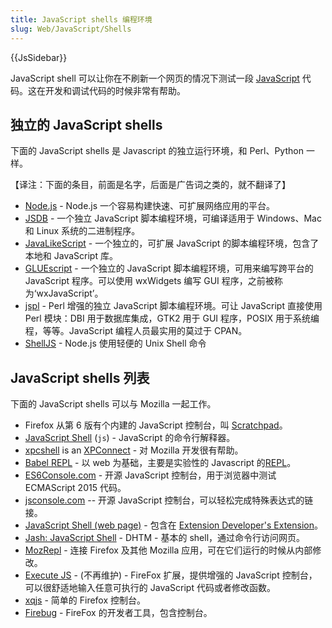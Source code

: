 ```yaml
---
title: JavaScript shells 编程环境
slug: Web/JavaScript/Shells
---
```

{{JsSidebar}}

JavaScript shell 可以让你在不刷新一个网页的情况下测试一段 [JavaScript](/zh-CN/docs/Web/JavaScript) 代码。这在开发和调试代码的时候非常有帮助。

## 独立的 JavaScript shells

下面的 JavaScript shells 是 Javascript 的独立运行环境，和 Perl、Python 一样。

【译注：下面的条目，前面是名字，后面是广告词之类的，就不翻译了】

- [Node.js](http://nodejs.org/) - Node.js 一个容易构建快速、可扩展网络应用的平台。
- [JSDB](http://www.jsdb.org/) - 一个独立 JavaScript 脚本编程环境，可编译适用于 Windows、Mac 和 Linux 系统的二进制程序。
- [JavaLikeScript](http://javalikescript.free.fr/) - 一个独立的，可扩展 JavaScript 的脚本编程环境，包含了本地和 JavaScript 库。
- [GLUEscript](http://gluescript.sourceforge.net/) - 一个独立的 JavaScript 脚本编程环境，可用来编写跨平台的 JavaScript 程序。可以使用 wxWidgets 编写 GUI 程序，之前被称为‘wxJavaScript’。
- [jspl](http://jspl.msg.mx/) - Perl 增强的独立 JavaScript 脚本编程环境。可让 JavaScript 直接使用 Perl 模块：DBI 用于数据库集成，GTK2 用于 GUI 程序，POSIX 用于系统编程，等等。JavaScript 编程人员最实用的莫过于 CPAN。
- [ShellJS](http://shelljs.org) - Node.js 使用轻便的 Unix Shell 命令

## JavaScript shells 列表

下面的 JavaScript shells 可以与 Mozilla 一起工作。

- Firefox 从第 6 版有个内建的 JavaScript 控制台，叫 [Scratchpad](/zh-CN/docs/Tools/Scratchpad)。
- [JavaScript Shell](/zh-CN/docs/Mozilla/Projects/SpiderMonkey/Introduction_to_the_JavaScript_shell) (`js`) - JavaScript 的命令行解释器。
- [xpcshell](/zh-CN/docs/Mozilla/XPConnect/xpcshell) is an [XPConnect](/zh-CN/docs/Mozilla/Tech/XPCOM/Language_bindings/XPConnect) - 对 Mozilla 开发很有帮助。
- [Babel REPL](http://babeljs.io/repl) - 以 web 为基础，主要是实验性的 Javascript 的[REPL](https://en.wikipedia.org/wiki/REPL)。
- [ES6Console.com](http://es6console.com) - 开源 JavaScript 控制台，用于浏览器中测试 ECMAScript 2015 代码。
- [jsconsole.com](http://jsconsole.com/) -- 开源 JavaScript 控制台，可以轻松完成特殊表达式的链接。
- [JavaScript Shell (web page)](http://www.squarefree.com/shell/) - 包含在 [Extension Developer's Extension](https://addons.mozilla.org/en-US/firefox/addon/7434)。
- [Jash: JavaScript Shell](http://www.billyreisinger.com/jash/) - DHTM - 基本的 shell，通过命令行访问网页。
- [MozRepl](http://hyperstruct.net/projects/mozrepl) - 连接 Firefox 及其他 Mozilla 应用，可在它们运行的时候从内部修改。
- [Execute JS](https://addons.mozilla.org/en-US/firefox/addon/execute-js/) - (不再维护) - FireFox 扩展，提供增强的 JavaScript 控制台，可以很舒适地输入任意可执行的 JavaScript 代码或者修改函数。
- [xqjs](https://addons.mozilla.org/addon/159546) - 简单的 Firefox 控制台。
- [Firebug](https://addons.mozilla.org/en-US/firefox/addon/firebug/) - FireFox 的开发者工具，包含控制台。
